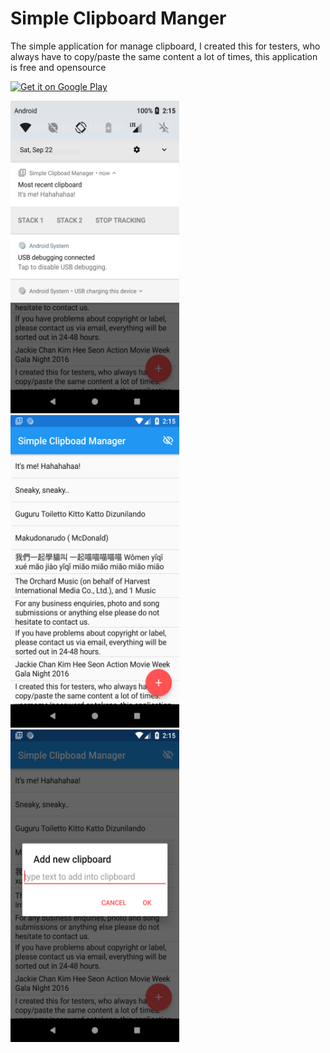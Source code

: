 ﻿# Simple Clipboard Manger
The simple application for manage clipboard, I created this for testers, who always have to copy/paste the same content a lot of times, this application is free and opensource


<a href='https://play.google.com/store/apps/details?id=com.tux.simpleclipboadmanager&pcampaignid=MKT-Other-global-all-co-prtnr-py-PartBadge-Mar2515-1'><img alt='Get it on Google Play' src='https://play.google.com/intl/en_us/badges/images/generic/en_badge_web_generic.png' height="166" width="433" /></a>

<p float="left">
<img alt='Get it on Google Play' src='https://raw.githubusercontent.com/vuhung3990/simple_clipboard_manager/master/screenshot/Screenshot_1537600539.png' height="500" width="270" />
<img alt='Get it on Google Play' src='https://raw.githubusercontent.com/vuhung3990/simple_clipboard_manager/master/screenshot/Screenshot_1537600531.png' height="500" width="270" />
<img alt='Get it on Google Play' src='https://raw.githubusercontent.com/vuhung3990/simple_clipboard_manager/master/screenshot/Screenshot_1537600546.png' height="500" width="270" />
</p>
